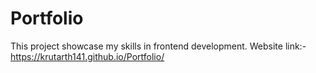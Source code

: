 # Portfolio
This project showcase my skills in frontend development.
Website link:- https://krutarth141.github.io/Portfolio/
